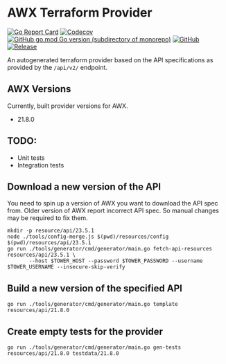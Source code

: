 AWX Terraform Provider
======================
[![Go Report Card](https://goreportcard.com/badge/github.com/ilijamt/terraform-provider-awx)](https://goreportcard.com/report/github.com/ilijamt/terraform-provider-awx)
[![Codecov](https://img.shields.io/codecov/c/gh/ilijamt/terraform-provider-awx)](https://app.codecov.io/gh/ilijamt/terraform-provider-awx)
[![GitHub go.mod Go version (subdirectory of monorepo)](https://img.shields.io/github/go-mod/go-version/ilijamt/terraform-provider-awx)](go.mod)
[![GitHub](https://img.shields.io/github/license/ilijamt/terraform-provider-awx)](LICENSE)
[![Release](https://img.shields.io/github/release/ilijamt/terraform-provider-awx.svg)](https://github.com/ilijamt/terraform-provider-awx/releases/latest)

An autogenerated terraform provider based on the API specifications as provided by the `/api/v2/` endpoint.

AWX Versions
------------

Currently, built provider versions for AWX.

* 21.8.0

TODO:
-----

* Unit tests
* Integration tests

Download a new version of the API
---------------------------------

You need to spin up a version of AWX you want to download the API spec from.
Older version of AWX report incorrect API spec. So manual changes may be required to fix them.

```shell
mkdir -p resource/api/23.5.1
node ./tools/config-merge.js $(pwd)/resources/config $(pwd)/resources/api/23.5.1
go run ./tools/generator/cmd/generator/main.go fetch-api-resources resources/api/23.5.1 \
       --host $TOWER_HOST --password $TOWER_PASSWORD --username $TOWER_USERNAME --insecure-skip-verify
```

Build a new version of the specified API
----------------------------------------

```shell
go run ./tools/generator/cmd/generator/main.go template resources/api/21.8.0
```

Create empty tests for the provider
-----------------------------------

```shell
go run ./tools/generator/cmd/generator/main.go gen-tests resources/api/21.8.0 testdata/21.8.0
```